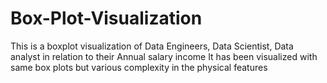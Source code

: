 # Box-Plot-Visualization
This is a boxplot visualization of Data Engineers, Data Scientist, Data analyst in relation to their Annual salary income
It has been visualized with same box plots but various complexity in the physical features

